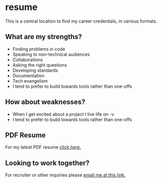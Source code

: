 # resume

This is a central location to find my career credentials, in various formats. 

## What are my strengths? 

- Finding problems in code
- Speaking to non-technical audiences
- Collaborations
- Asking the right questions
- Developing standards
- Documentation
- Tech evangelism
- I tend to prefer to build towards tools rather than one-offs 

## How about weaknesses?

- When I get excited about a project I live life on -v
- I tend to prefer to build towards tools rather than one-offs 

## PDF Resume

For my latest PDF resume [click here.](https://github.com/eksoward/resume/blob/master/docs/eksoward-resume.pdf)

## Looking to work together? 

For recruiter or other inquiries please [email me at this link.](mailto:eksoward@gmail.com?subject=Found%20on%20github:%20Looking%20to%20collaborate)

